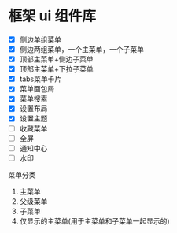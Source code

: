 # 框架 ui 组件库

- [X] 侧边单组菜单
- [X] 侧边两组菜单，一个主菜单，一个子菜单
- [X] 顶部主菜单+侧边子菜单
- [X] 顶部主菜单+下拉子菜单
- [X] tabs菜单卡片
- [X] 菜单面包屑
- [X] 菜单搜索
- [X] 设置布局
- [X] 设置主题
- [ ] 收藏菜单
- [ ] 全屏
- [ ] 通知中心
- [ ] 水印

菜单分类

1. 主菜单
2. 父级菜单
3. 子菜单
4. 仅显示的主菜单(用于主菜单和子菜单一起显示的)

